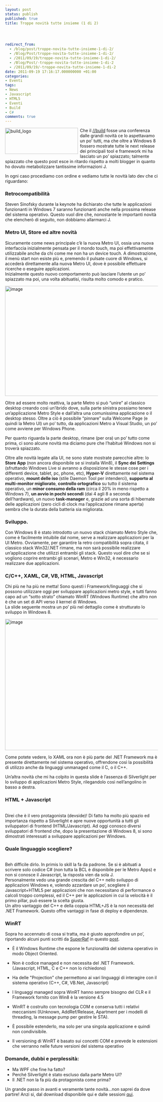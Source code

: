 ```yaml
---
layout: post
status: publish
published: true
title: Troppe novità tutte insieme (1 di 2)




redirect_from: 
  - /blog/post/troppe-novita-tutte-insieme-1-di-2/
  - /Blog/Post/troppe-novita-tutte-insieme-1-di-2/
  - /2011/09/19/troppe-novita-tutte-insieme-1-di-2/
  - /Blog/Post/-troppe-novita-tutte-insieme-1-di-2
  - /2011/09/19/-troppe-novita-tutte-insieme-1-di-2
date: 2011-09-19 17:16:17.000000000 +01:00
categories:
- Eventi
tags:
- News
- Javascript
- HTML5
- Eventi
- Build
- C#
comments: true
---
```

<p><a href="http://tostring.it/UserFiles/imperugo/build_logo_2.png"><img style="background-image: none; border-right-width: 0px; margin: 0px 7px 2px 0px; padding-left: 0px; padding-right: 0px; display: inline; float: left; border-top-width: 0px; border-bottom-width: 0px; border-left-width: 0px; padding-top: 0px" title="build_logo" border="0" alt="build_logo" align="left" src="http://tostring.it/UserFiles/imperugo/build_logo_thumb.png" width="240" height="86" /></a>Che il <a title="BUILD conference highlights" href="http://www.buildwindows.com/" rel="nofollow" target="_blank">//build</a> fosse una conferenza dalle grandi novità ce lo aspettavamo un po’ tutti, ma che oltre a Windows 8 fossero mostrate tutte le next release dei principali tool e framework mi ha lasciato un po’ spiazzato; talmente spiazzato che questo post esce in ritardo rispetto a molti blogger in quanto ho dovuto metabolizzare tantissime informazioni J.</p>  <p>In ogni caso procediamo con ordine e vediamo tutte le novità lato dev che ci riguardano:</p>  <h3>Retrocompatibilità</h3>  <p>Steven Sinofsky durante la keynote ha dichiarato che tutte le applicazioni funzionanti in Windows 7 saranno funzionanti anche nella prossima release del sistema operativo. Questo vuol dire che, nonostante le importanti novità che elencherò di seguito, non dobbiamo allarmarci J.</p>  <h3>Metro UI, Store ed altre novità</h3>  <p>Sicuramente come news principale c’è la nuova Metro UI, ossia una nuova interfaccia inizialmente pensata per il mondo touch, ma poi effettivamente utilizzabile anche da chi come me non ha un device touch. A dimostrazione, il menù start non esiste più e, premendo il pulsate cuore di Windows, si accederà direttamente alla nuova Metro UI, dove è possibile effettuare ricerche o eseguire applicazioni.    <br />Inizialmente questo nuovo comportamento può lasciare l’utente un po’ spiazzato ma poi, una volta abituatisi, risulta molto comodo e pratico.</p>  <p><img style="background-image: none; border-right-width: 0px; padding-left: 0px; padding-right: 0px; display: inline; border-top-width: 0px; border-bottom-width: 0px; border-left-width: 0px; padding-top: 0px" title="image" border="0" alt="image" src="http://tostring.it/UserFiles/imperugo/image_3_4.png" width="644" height="363" /></p>  <p>Oltre ad essere molto reattiva, la parte Metro si può “unire” al classico desktop creando così un’ibrido dove, sulla parte sinistra possiamo tenere un’applicazione Metro Style e dall’altra una comunissima applicazione o il desktop stesso. Oltre a ciò è possibile “pinnare” sulla Welcome Page (e quindi la Metro UI) un po’ tutto, da applicazioni Metro a Visual Studio, un po’ come avviene per Windows Phone.</p>  <p>Per quanto riguarda la parte desktop, rimane (per ora) un po’ tutto come prima, ci sono alcune novità ma diciamo pure che l’habitué Windows non si troverà spiazzato.</p>  <p>Oltre alle novità legate alla UI, ne sono state mostrate parecchie altre: lo <b>Store App</b> (non ancora disponibile se si installa Win8), il <b>Sync dei Settings</b> (sfruttando Windows Live si avranno a disposizione le stesse cose per i differenti device, tablet, pc, phone, etc), <b>Hyper-V</b> direttamente nel sistema operativo, <b>mount delle iso</b> (stile Daemon Tool per intenderci), <b>supporto al multi-monitor migliorato</b>, <b>controllo ortografico</b> su tutto il sistema operativo, un <b>minor consumo della ram</b> (circa il 20% in meno rispetto a Windows 7), <b>un avvio in pochi secondi</b> (dai 4 agli 8 a seconda dell’hardware), un nuovo <b>task-manager</b> e, grazie ad una sorta di hibernate delle applicazioni (zero cicli di clock ma l’applicazione rimane aperta) sembra che la durata della batteria sia migliorata.</p>  <h3>Sviluppo.</h3>  <p>Con Windows 8 è stato introdotto un nuovo stack chiamato Metro Style che, come è facilmente intuibile dal nome, serve a realizzare applicazioni per la UI Metro. Ovviamente, per garantire la retro compatibilità sopra citata, il classico stack Win32/.NET rimane, ma non sarà possibile realizzare un’applicazione che utilizzi entrambi gli stack. Questo vuol dire che se si vogliono coprire entrambi gli scenari, Metro e Win32, è necessario realizzare due applicazioni.</p>  <h3>C/C++, XAML, C#, VB, HTML, Javascript</h3>  <p>Chi più ne ha più ne metta! Sono questi i Framework/linguaggi che si possono utilizzare oggi per sviluppare applicazioni metro style, e tutti fanno capo ad un “sotto strato” chiamato WinRT (Windows Runtime) che altro non è che un set di API verso il kernel di Windows.    <br />La slide seguente mostra un po’ più nel dettaglio come è strutturato lo sviluppo in Windows 8.</p>  <p><img style="background-image: none; border-right-width: 0px; padding-left: 0px; padding-right: 0px; display: inline; border-top-width: 0px; border-bottom-width: 0px; border-left-width: 0px; padding-top: 0px" title="image" border="0" alt="image" src="http://tostring.it/UserFiles/imperugo/image_6_2.png" width="644" height="433" /></p>  <p>Come potete vedere, lo XAML ora non è più parte del .NET Framework ma è presente direttamente nel sistema operativo, offrendone così la possibilità di utilizzo anche da linguaggi unmanaged come il C, o il C++.</p>  <p>Un’altra novità che mi ha colpito in questa slide è l’assenza di Silverlight per lo sviluppo di applicazioni Metro Style, rilegandolo così nell’angolino in basso a destra.</p>  <h3>HTML + Javascript</h3>  <p>   <br />Direi che è il vero protagonista (devside)! Di fatto ha molto più spazio ed importanza rispetto a Silverlight e apre nuove opportunità a tutti gli sviluppatori di frontend (HTML/Javascript). Ad oggi conosco diversi sviluppatori di frontend che, dopo la presentazione di Windows 8, si sono dimostrati interessati a sviluppare applicazioni per Windows.</p>  <h3>Quale linguaggio scegliere?</h3>  <p>   <br />Beh difficile dirlo. In primis lo skill la fa da padrone. Se si è abituati a scrivere solo codice C# (non tutta la BCL è disponibile per le Metro Apps) e non si conosce il Javascript, la risposta vien da sola J.     <br />Personalmente vedo una grande crescita del C++ nello sviluppo di applicazioni Windows e, volendo azzardare un po’, scegliere il Javascript+HTML5 per applicazioni che non necessitano di performance o calcoli troppo complessi, ed il C++ per le applicazioni in cui la velocità è il primo pillar, può essere la scelta giusta.     <br />Un altro vantaggio del C++ e della coppia HTML+JS è la non necessità del .NET Framework. Questo offre vantaggi in fase di deploy e dipendenze.</p>  <h3>WinRT </h3>  <p>Sopra ho accennato di cosa si tratta, ma è giusto approfondire un po’, riportando alcuni punti scritti da <a title="Raffaele Rialdi&#39;blog" href="http://blogs.ugidotnet.org/raffaele" rel="nofollow" target="_blank">SuperRaf</a> in questo <a href="http://blogs.ugidotnet.org/raffaele/archive/2011/09/15/deep-diving-su-winrt-e-le-applicazioni-metro-di-windows.aspx" target="_blank">post</a>.</p>  <ul>   <ul></ul>    <li>     <p>È il Windows Runtime che espone le funzionalità del sistema operativo in modo Object Oriented.</p>   </li>    <li>     <p>Non è codice managed e non necessita del .NET Framework. (Javascript, HTML, C e C++ non lo richiedono)</p>   </li>    <li>     <p>Ha delle &quot;Projection&quot; che permettono ai vari linguaggi di interagire con il sistema operativo (C++, C#, VB.Net, Javascript)</p>   </li>    <li>     <p>I linguaggi managed sopra WinRT hanno sempre bisogno del CLR e il Framework fornito con Win8 è la versione 4.5 </p>   </li>    <li>     <p>WinRT è costruito con tecnologia COM e conserva tutti i relativi meccanismi (IUnknown, AddRef/Release, Apartment per i modelli di threading, la message pump per gestire le STA).</p>   </li>    <li>     <p>È possibile estenderlo, ma solo per una singola applicazione e quindi non condivisibile.</p>   </li>    <li>     <p>Il versioning di WinRT è basato sui concetti COM e prevede le estensioni che verranno nelle future versioni del sistema operativo</p>   </li> </ul>  <h3>Domande, dubbi e perplessità:</h3>  <ul>   <li>Ma WPF che fine ha fatto? </li>    <li>Perché Silverlight è stato escluso dalla parte Metro UI? </li>    <li>Il .NET non la fa più da protagonista come prima? </li> </ul>  <p>Un grande passo in avanti e veramente tante novità...non saprei da dove partire! Anzi si, dal download disponibile qui e dalle sessioni <a href="http://tostring.it/blog/post/scaricare-tutti-i-video-delle-sessioni-del-build/" target="_blank">qui</a>.</p>
